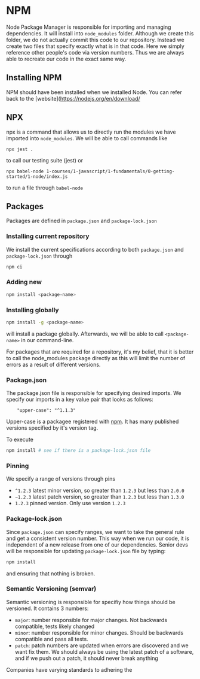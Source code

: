 # NPM
Node Package Manager is responsible for importing and managing dependencies. It will install into `node_modules` folder. Although we create this folder, we do not actually commit this code to our repository. Instead we create two files that specify exactly what is in that code. Here we simply reference other people's code via version numbers. Thus we are always able to recreate our code in the exact same way.


## Installing NPM
NPM should have been installed when we installed Node. You can refer back to the [website](https://nodejs.org/en/download/

## NPX
npx is a command that allows us to directly run the modules we have imported into `node_modules`. We will be able to call commands like
```
npx jest .
```
to call our testing suite (jest)
or
```
npx babel-node 1-courses/1-javascript/1-fundamentals/0-getting-started/1-node/index.js
```
to run a file through `babel-node`

## Packages
Packages are defined in `package.json` and `package-lock.json`

### Installing current repository
We install the current specifications according to both `package.json` and `package-lock.json` through
```sh
npm ci
```

### Adding new
```sh
npm install <package-name>
```

### Installing globally
```sh
npm install -g <package-name>
```
will install a package globally. Afterwards, we will be able to call `<package-name>` in our command-line.

For packages that are required for a repository, it's my belief, that it is better to call the node_modules package directly as this will limit the number of errors as a result of different versions.

### Package.json
The package.json file is responsible for specifying desired imports. We specify our imports in a key value pair that looks as follows:
```
    "upper-case": "^1.1.3"
```
Upper-case is a packagee registered with [npm](https://www.npmjs.com/). It has many published versions specified by it's version tag.

To execute
```sh
npm install # see if there is a package-lock.json file
```

### Pinning
We specify a range of versions through pins
 - `^1.2.3` latest minor version, so greater than `1.2.3` but less than `2.0.0`
 - `~1.2.3` latest patch version, so greater than `1.2.3` but less than `1.3.0`
 - `1.2.3` pinned version. Only use version `1.2.3`


### Package-lock.json
Since `package.json` can specify ranges, we want to take the general rule and get a consistent version number. This way when we run our code, it is independent of a new release from one of our dependencies. Senior devs will be responsible for updating  `package-lock.json` file by typing:
```sh
npm install
```
and ensuring that nothing is broken.

### Semantic Versioning (semvar)
Semantic versioning is responsible for specifiy how things should be versioned. It contains 3 numbers:
 - `major`: number responsible for major changes. Not backwards compatible, tests likely changed
 - `minor`: number responsible for minor changes. Should be backwards compatible and pass all tests.
 - `patch`: patch numbers are updated when errors are discovered and we want fix them. We should always be using the latest patch of a software, and if we push out a patch, it should never break anything

Companies have varying standards to adhering the


